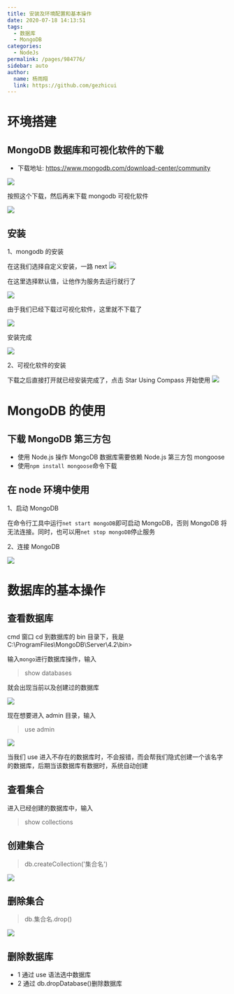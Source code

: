 ```yaml
---
title: 安装及环境配置和基本操作
date: 2020-07-18 14:13:51
tags:
  - 数据库
  - MongoDB
categories:
  - NodeJs
permalink: /pages/984776/
sidebar: auto
author:
  name: 杨雨翔
  link: https://github.com/gezhicui
---
```


# 环境搭建

## MongoDB 数据库和可视化软件的下载

- 下载地址: https://www.mongodb.com/download-center/community

![](https://yangblogimg.oss-cn-hangzhou.aliyuncs.com/blogImg/mongodb官网.png)

按照这个下载，然后再来下载 mongodb 可视化软件

![](https://yangblogimg.oss-cn-hangzhou.aliyuncs.com/blogImg/mongodb可视化软件.png)

## 安装

1、mongodb 的安装

在这我们选择自定义安装，一路 next
![](https://yangblogimg.oss-cn-hangzhou.aliyuncs.com/blogImg/momgodb安装.png)

在这里选择默认值，让他作为服务去运行就行了

![](https://yangblogimg.oss-cn-hangzhou.aliyuncs.com/blogImg/mongodb安装2.png)

由于我们已经下载过可视化软件，这里就不下载了

![](https://yangblogimg.oss-cn-hangzhou.aliyuncs.com/blogImg/mongodb安装3.png)

安装完成

![](https://yangblogimg.oss-cn-hangzhou.aliyuncs.com/blogImg/安装完成.png)

2、可视化软件的安装

下载之后直接打开就已经安装完成了，点击 Star Using Compass 开始使用
![](https://yangblogimg.oss-cn-hangzhou.aliyuncs.com/blogImg/可视化安装.png)

# MongoDB 的使用

## 下载 MongoDB 第三方包

- 使用 Node.js 操作 MongoDB 数据库需要依赖 Node.js 第三方包 mongoose
- 使用`npm install mongoose`命令下载

## 在 node 环境中使用

1、启动 MongoDB

在命令行工具中运行`net start mongoDB`即可启动 MongoDB，否则 MongoDB 将无法连接。同时，也可以用`net stop mongoDB`停止服务

2、连接 MongoDB

![](https://yangblogimg.oss-cn-hangzhou.aliyuncs.com/blogImg/连接MongoDB.png)

# 数据库的基本操作

## 查看数据库

cmd 窗口 cd 到数据库的 bin 目录下，我是 C:\ProgramFiles\MongoDB\Server\4.2\bin>

输入`mongo`进行数据库操作，输入

> show databases

就会出现当前以及创建过的数据库

![](https://yangblogimg.oss-cn-hangzhou.aliyuncs.com/blogImg/showdatabases.png)

现在想要进入 admin 目录，输入

> use admin

![](https://yangblogimg.oss-cn-hangzhou.aliyuncs.com/blogImg/进入admin.png)

当我们 use 进入不存在的数据库时，不会报错，而会帮我们隐式创建一个该名字的数据库，后期当该数据库有数据时，系统自动创建

## 查看集合

进入已经创建的数据库中，输入

> show collections

## 创建集合

> db.createCollection('集合名')

![](<https://yangblogimg.oss-cn-hangzhou.aliyuncs.com/blogImg/创建集合(2).png>)

## 删除集合

> db.集合名.drop()

![](https://yangblogimg.oss-cn-hangzhou.aliyuncs.com/blogImg/删除集合.png)

## 删除数据库

- 1 通过 use 语法选中数据库
- 2 通过 db.dropDatabase()删除数据库
